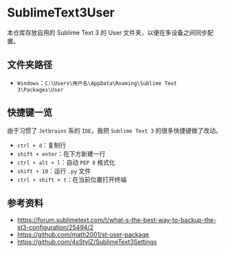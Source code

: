 # SublimeText3User
本仓库存放自用的 Sublime Text 3 的 User 文件夹，以便在多设备之间同步配置。

## 文件夹路径
- `Windows`：`C:\Users\用户名\AppData\Roaming\Sublime Text 3\Packages\User`

## 快捷键一览
由于习惯了 `Jetbrains` 系的 `IDE`，我把 `Sublime Text 3` 的很多快捷键做了改动。
- `ctrl + d`：复制行
- `shift + enter`：在下方新建一行
- `ctrl + alt + l`：自动 `PEP 8` 格式化
- `shift + 10`：运行 `.py` 文件
- `ctrl + shift + t`：在当前位置打开终端

## 参考资料
- https://forum.sublimetext.com/t/what-s-the-best-way-to-backup-the-st3-configuration/25494/2
- https://github.com/math2001/st-user-package
- https://github.com/4sStylZ/SublimeText3Settings
